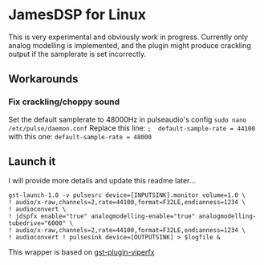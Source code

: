 # JamesDSP for Linux
This is very experimental and obviously work in progress.
Currently only analog modelling is implemented, and the plugin might produce crackling output if the samplerate is set incorrectly.

## Workarounds
### Fix crackling/choppy sound
Set the default samplerate to 48000Hz in pulseaudio's config
`sudo nano /etc/pulse/daemon.conf`
Replace this line:
`;  default-sample-rate = 44100`
with this one:
`default-sample-rate = 48000`
## Launch it
I will provide more details and update this readme later...
	
	gst-launch-1.0 -v pulsesrc device=[INPUTSINK].monitor volume=1.0 \
	! audio/x-raw,channels=2,rate=44100,format=F32LE,endianness=1234 \
	! audioconvert \
	! jdspfx enable="true" analogmodelling-enable="true" analogmodelling-tubedrive="6000" \
	! audio/x-raw,channels=2,rate=44100,format=F32LE,endianness=1234 \
	! audioconvert ! pulsesink device=[OUTPUTSINK] > $logfile &
This wrapper is based on [gst-plugin-viperfx](https://github.com/ThePBone/gst-plugin-viperfx)




